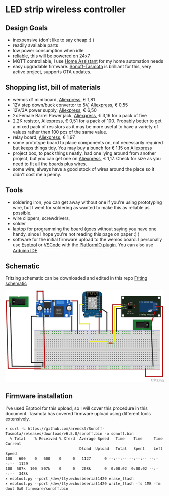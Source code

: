 # LED strip wireless controller
## Design Goals
- inexpensive (don't like to say cheap :) )
- readily available parts
- low power consumption when idle
- reliable, this will be powered on 24x7
- MQTT controllable, I use [Home Assistant](https://github.com/home-assistant/home-assistant) for my home automation needs
- easy upgradable firmware. [Sonoff-Tasmota](https://github.com/arendst/Sonoff-Tasmota) is brilliant for this, very active project, supports OTA updates.

## Shopping list, bill of materials
- wemos d1 mini board, [Aliexpress](https://www.aliexpress.com/item/D1-mini-Mini-NodeMcu-4M-bytes-Lua-WIFI-Internet-of-Things-development-board-based-ESP8266-by/32631693796.html?spm=2114.search0104.3.2.6e7b4f8dfdnbvQ&ws_ab_test=searchweb0_0,searchweb201602_9_10065_10068_319_10059_10884_317_10887_10696_321_322_10084_453_10083_454_10103_10618_10304_10307_10820_10821_537_10302_536,searchweb201603_80,ppcSwitch_0&algo_expid=1861050a-e1ad-4a70-8436-a3a60d32f714-0&algo_pvid=1861050a-e1ad-4a70-8436-a3a60d32f714&transAbTest=ae803_4), € 1,81
- 12V step down/buck convertor to 5V, [Aliexpress](https://www.aliexpress.com/item/1PCS-High-Quality-3A-Adjustable-DCDC-LM2596-LM2596S-input-4V-35V-Output-1-23V-30V-dc/32280431843.html?spm=2114.search0104.3.1.1a8b7cacRg8bMc&ws_ab_test=searchweb0_0,searchweb201602_9_10065_10068_319_10059_10884_317_10887_10696_321_322_10084_453_10083_454_10103_10618_10304_10307_10820_10821_537_10302_536,searchweb201603_80,ppcSwitch_0&algo_expid=9a5396ae-bf58-4f48-870a-80717f2fafc6-0&algo_pvid=9a5396ae-bf58-4f48-870a-80717f2fafc6&transAbTest=ae803_4), € 0,55
- 12V/3A power supply, [Aliexpress](https://www.aliexpress.com/item/DC12V3A-Power-Adapter-for-Led-Strip-DC12V36W-Voltage-Transfomer-with-UK-Plug-Power-Supply-Led-Driver/32815451511.html?spm=2114.search0104.3.14.3124317dHrr3Ji&ws_ab_test=searchweb0_0,searchweb201602_9_10065_10068_319_10059_10884_317_10887_10696_321_322_10084_453_10083_454_10103_10618_10304_10307_10820_10821_537_10302_536,searchweb201603_80,ppcSwitch_0&algo_expid=6a58a83f-3606-464d-81c6-f886531599b0-2&algo_pvid=6a58a83f-3606-464d-81c6-f886531599b0&transAbTest=ae803_4), € 6,50
- 2x Female Barrel Power jack, [Aliexpress](https://www.aliexpress.com/item/5-PCS-Lot-Power-Plug-Adaptors-Pigtail-Female-Barrel-Jack-Wire-Cable-5-5mm-x-2/32904315691.html?spm=2114.search0104.3.156.481c609e7mFPJr&ws_ab_test=searchweb0_0,searchweb201602_9_10065_10068_319_10059_10884_317_10887_10696_321_322_10084_453_10083_454_10103_10618_10304_10307_10820_10821_537_10302_536,searchweb201603_80,ppcSwitch_0&algo_expid=37d5a2b8-4379-4891-827b-75b46672e7a3-22&algo_pvid=37d5a2b8-4379-4891-827b-75b46672e7a3&transAbTest=ae803_4), € 3,16 for a pack of five
- 2.2K resistor, [Aliexpress](https://www.aliexpress.com/item/New-300pcs-1-4W-1-Metal-film-resistor-510-560-1K-1-1K-1-2K-ohm/32821605455.html?spm=2114.search0104.3.8.7b0e4b84uLAdo8&ws_ab_test=searchweb0_0,searchweb201602_9_10065_10068_319_10059_10884_317_10887_10696_321_322_10084_453_10083_454_10103_10618_10304_10307_10820_10821_537_10302_536,searchweb201603_80,ppcSwitch_0&algo_expid=58aaaa6b-7571-4ac8-ab41-2110da4f70e3-1&algo_pvid=58aaaa6b-7571-4ac8-ab41-2110da4f70e3&transAbTest=ae803_4), € 0,51 for a pack of 100. Probably better to get a mixed pack of resistors as it may be more useful to have a variety of values rather then 100 pcs of the same value.
- relay board, [Aliexpress](https://www.aliexpress.com/item/with-optical-coupler-1-way-relay-module-relay-expansion-board-high-and-low-level-trigger-all/32810054219.html?spm=2114.search0104.3.8.7f6475febj21aD&ws_ab_test=searchweb0_0,searchweb201602_9_10065_10068_319_10059_10884_317_10887_10696_321_322_10084_453_10083_454_10103_10618_10304_10307_10820_10821_537_10302_536,searchweb201603_80,ppcSwitch_0&algo_expid=90567901-fe45-484e-a215-4ade06886cad-1&algo_pvid=90567901-fe45-484e-a215-4ade06886cad&transAbTest=ae803_4), € 1,97
- some prototype board to place components on, not necessarily required but keeps things tidy. You may buy a bunch for € 1.15 on [Aliexpress](https://www.aliexpress.com/item/86036-Free-shipping-10pcs-Double-Side-Prototype-PCB-diy-Universal-Printed-Circuit-Board-4x6cm/32656277833.html?spm=2114.search0104.3.8.53967877uHoaB0&ws_ab_test=searchweb0_0,searchweb201602_9_10065_10068_319_10059_10884_317_10887_10696_321_322_10084_453_10083_454_10103_10618_10304_10307_10820_10821_537_10302_536,searchweb201603_80,ppcSwitch_0&algo_expid=e080477f-abf9-488f-a106-1877b4097355-1&algo_pvid=e080477f-abf9-488f-a106-1877b4097355&transAbTest=ae803_4)
- project box, to pack things neatly, had one lying around from another project, but you can get one on [Aliexpress](https://www.aliexpress.com/item/100x60x25mm-Waterproof-Black-DIY-Housing-Instrument-Case-Plastic-Electronic-Project-Box-Electric-Supplies/32952374406.html?spm=2114.search0104.3.1.6a6d6c09HmJx70&ws_ab_test=searchweb0_0,searchweb201602_9_10065_10068_319_10059_10884_317_10887_10696_321_322_10084_453_10083_454_10103_10618_10304_10307_10820_10821_537_10302_536,searchweb201603_80,ppcSwitch_0&algo_expid=e4a25903-b728-4dbb-816b-787c5d968988-0&algo_pvid=e4a25903-b728-4dbb-816b-787c5d968988&transAbTest=ae803_4), € 1,17. Check for size as you need to fit all the boards plus wires. 
- some wire, always have a good stock of wires around the place so it didn't cost me a penny. 
## Tools
- soldering iron, you can get away without one if you're using prototyping wire, but I went for soldering as wanted to make this as reliable as possible.
- wire clippers, screwdrivers, 
- solder
- laptop for programming the board (goes without saying you have one handy, since I hope you're not reading this page on paper :) )
- software for the initial firmware upload to the wemos board. I personally use [Esptool](https://github.com/arendst/Sonoff-Tasmota/wiki/Esptool) or [VSCode](https://code.visualstudio.com/) with the [PlatformIO plugin](https://docs.platformio.org/en/latest/ide/vscode.html). You can also use [Arduino IDE](https://www.arduino.cc/en/main/software)

## Schematic
Fritzing schematic can be downloaded and edited in this repo [Friting schematic](schematic/led-strip-wireless-controller.fzz)

![Schematic](schematic/wireless_led_strip_controller_bb.png)

## Firmware installation 

I've used Esptool for this upload, so I will cover this procedure in this document. Tasmota has covered firmware upload using different tools extensively. 

```
✗ curl -L https://github.com/arendst/Sonoff-Tasmota/releases/download/v6.5.0/sonoff.bin -o sonoff.bin
  % Total    % Received % Xferd  Average Speed   Time    Time     Time  Current
                                 Dload  Upload   Total   Spent    Left  Speed
100   600    0   600    0     0   1127      0 --:--:-- --:--:-- --:--:--  1129
100  507k  100  507k    0     0   208k      0  0:00:02  0:00:02 --:--:--  348k
✗ esptool.py --port /dev/tty.wchusbserial1420 erase_flash
✗ esptool.py --port /dev/tty.wchusbserial1420 write_flash -fs 1MB -fm dout 0x0 firmware/sonoff.bin
```
